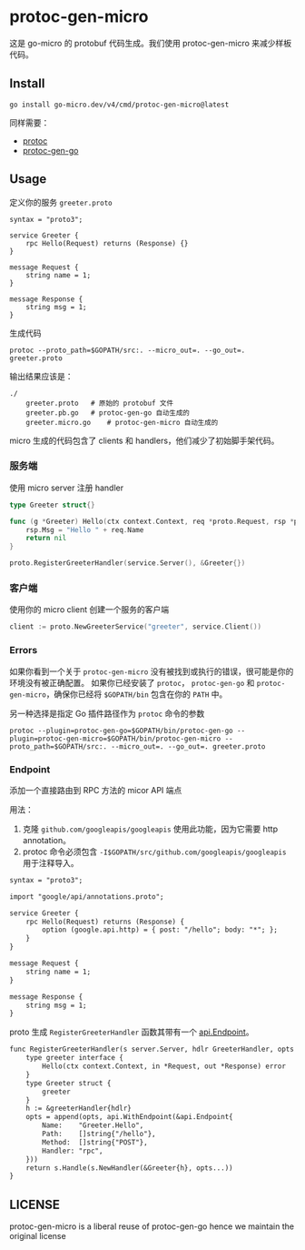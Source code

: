 # protoc-gen-micro

这是 go-micro 的 protobuf 代码生成。我们使用 protoc-gen-micro 来减少样板代码。

## Install

```
go install go-micro.dev/v4/cmd/protoc-gen-micro@latest
```

同样需要：

- [protoc](https://github.com/google/protobuf)
- [protoc-gen-go](https://google.golang.org/protobuf)

## Usage

定义你的服务 `greeter.proto`

```
syntax = "proto3";

service Greeter {
	rpc Hello(Request) returns (Response) {}
}

message Request {
	string name = 1;
}

message Response {
	string msg = 1;
}
```

生成代码

```
protoc --proto_path=$GOPATH/src:. --micro_out=. --go_out=. greeter.proto
```

输出结果应该是：

```
./
    greeter.proto	# 原始的 protobuf 文件
    greeter.pb.go	# protoc-gen-go 自动生成的
    greeter.micro.go	# protoc-gen-micro 自动生成的
```

micro 生成的代码包含了 clients 和 handlers，他们减少了初始脚手架代码。

### 服务端

使用 micro server 注册 handler

```go
type Greeter struct{}

func (g *Greeter) Hello(ctx context.Context, req *proto.Request, rsp *proto.Response) error {
	rsp.Msg = "Hello " + req.Name
	return nil
}

proto.RegisterGreeterHandler(service.Server(), &Greeter{})
```

### 客户端

使用你的 micro client 创建一个服务的客户端

```go
client := proto.NewGreeterService("greeter", service.Client())
```

### Errors

如果你看到一个关于 `protoc-gen-micro` 没有被找到或执行的错误，很可能是你的环境没有被正确配置。
如果你已经安装了 `protoc`， `protoc-gen-go` 和 `protoc-gen-micro`，确保你已经将 `$GOPATH/bin` 包含在你的 `PATH` 中。

另一种选择是指定 Go 插件路径作为 `protoc` 命令的参数

```
protoc --plugin=protoc-gen-go=$GOPATH/bin/protoc-gen-go --plugin=protoc-gen-micro=$GOPATH/bin/protoc-gen-micro --proto_path=$GOPATH/src:. --micro_out=. --go_out=. greeter.proto
```

### Endpoint

添加一个直接路由到 RPC 方法的 micor API 端点

用法：

1. 克隆 `github.com/googleapis/googleapis` 使用此功能，因为它需要 http annotation。
2. protoc 命令必须包含 `-I$GOPATH/src/github.com/googleapis/googleapis` 用于注释导入。





```diff
syntax = "proto3";

import "google/api/annotations.proto";

service Greeter {
	rpc Hello(Request) returns (Response) {
		option (google.api.http) = { post: "/hello"; body: "*"; };
	}
}

message Request {
	string name = 1;
}

message Response {
	string msg = 1;
}
```

proto 生成 `RegisterGreeterHandler` 函数其带有一个 [api.Endpoint](https://godoc.org/go-micro.dev/v3/api#Endpoint)。


```diff
func RegisterGreeterHandler(s server.Server, hdlr GreeterHandler, opts ...server.HandlerOption) error {
	type greeter interface {
		Hello(ctx context.Context, in *Request, out *Response) error
	}
	type Greeter struct {
		greeter
	}
	h := &greeterHandler{hdlr}
	opts = append(opts, api.WithEndpoint(&api.Endpoint{
		Name:    "Greeter.Hello",
		Path:    []string{"/hello"},
		Method:  []string{"POST"},
		Handler: "rpc",
	}))
	return s.Handle(s.NewHandler(&Greeter{h}, opts...))
}
```

## LICENSE

protoc-gen-micro is a liberal reuse of protoc-gen-go hence we maintain the original license 

